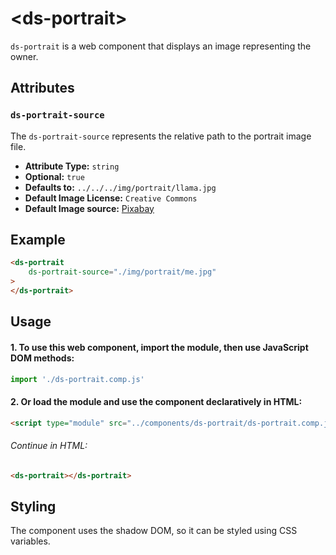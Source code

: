 # &lt;ds-portrait&gt;

`ds-portrait` is a web component that displays an image representing the owner.

## Attributes

### `ds-portrait-source`
The `ds-portrait-source` represents the relative path to the portrait image file.
- **Attribute Type:** `string`
- **Optional:** `true`
- **Defaults to:** `../../../img/portrait/llama.jpg`
- **Default Image License:** `Creative Commons`
- **Default Image source:** [Pixabay](https://picryl.com/media/lama-head-black-bd3c79)

## Example

```html
<ds-portrait
    ds-portrait-source="./img/portrait/me.jpg"
>
</ds-portrait>
```

## Usage

#### 1. To use this web component, import the module, then use JavaScript DOM methods:

```javascript
import './ds-portrait.comp.js'
```

#### 2. Or load the module and use the component declaratively in HTML:

```html
<script type="module" src="../components/ds-portrait/ds-portrait.comp.js"></script>
```

###### Continue in HTML:

```html
<ds-portrait></ds-portrait>
```

## Styling
The component uses the shadow DOM, so it can be styled using CSS variables.